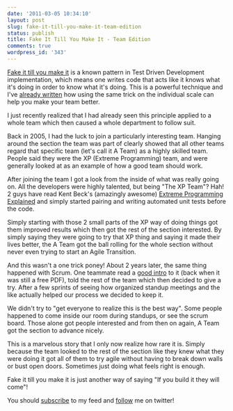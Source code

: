 ```yaml
---
date: '2011-03-05 10:34:10'
layout: post
slug: fake-it-till-you-make-it-team-edition
status: publish
title: Fake It Till You Make It - Team Edition
comments: true
wordpress_id: '343'
---
```


[Fake it till you make it](http://c2.com/cgi/wiki?FakeItUntilYouMakeIt) is a known pattern in Test Driven Development implementation, which means one writes code that acts like it knows what it's doing in order to know what it's doing. This is a powerful technique and I've [already written](/2010/08/20/unleashing-your-enthusiasm-grunts-making-a-change/) how using the same trick on the individual scale can help you make your team better.

I just recently realized that I had already seen this principle applied to a whole team which then caused a whole department to follow suit.

Back in 2005, I had the luck to join a particularly interesting team. Hanging around the section the team was part of clearly showed that all other teams regard that specific team (let's call it A Team) as a highly skilled team. People said they were the XP (Extreme Programming) team, and were generally looked at as an example of how a good team should work.

After joining the team I got a look from the inside of what was really going on. All the developers were highly talented, but being "The XP Team"? Hah! 2 guys have read Kent Beck's (amazingly awesome) [Extreme Programming Explained](http://www.amazon.com/gp/product/0321278658?ie=UTF8&tag=thcodu02-20&linkCode=as2&camp=1789&creative=9325&creativeASIN=0321278658)<img src="http://www.assoc-amazon.com/e/ir?t=thcodu02-20&l=as2&o=1&a=0321278658" style="width: 0; height: 0; display: none; border: none !important;"> and simply started pairing and writing automated unit tests before the code.

Simply starting with those 2 small parts of the XP way of doing things got them improved results which then got the rest of the section interested. By simply saying they were going to try that XP thing and saying it made their lives better, the A Team got the ball rolling for the whole section without never even trying to start an Agile Transition.

And this wasn't a one trick poney! About 2 years later, the same thing happened with Scrum. One teammate read a [good intro](http://www.amazon.com/gp/product/1430322640?ie=UTF8&tag=thcodu02-20&linkCode=as2&camp=1789&creative=9325&creativeASIN=1430322640)<img src="http://www.assoc-amazon.com/e/ir?t=thcodu02-20&l=as2&o=1&a=1430322640" style="width: 0; height: 0; display: none; border: none !important;"> to it (back when it was still a free PDF), told the rest of the team which then decided to give a try. After a few sprints of seeing how organized standup meetings and the like actually helped our process we decided to keep it.

We didn't try to "get everyone to realize this is the best way". Some people happened to come inside our room during standups, or see the scrum board. Those alone got people interested and from then on again, A Team got the section to advance nicely.

This is a marvelous story that I only now realize how rare it is. Simply because the team looked to the rest of the section like they knew what they were doing it got all of them to try agile without having to break down walls or bust open doors. Sometimes just doing what feels right is enough.

Fake it till you make it is just another way of saying "If you build it they will come"!

You should [subscribe](http://feeds.feedburner.com/TheCodeDump) to my feed and [follow](http://twitter.com/avivby) me on twitter!
